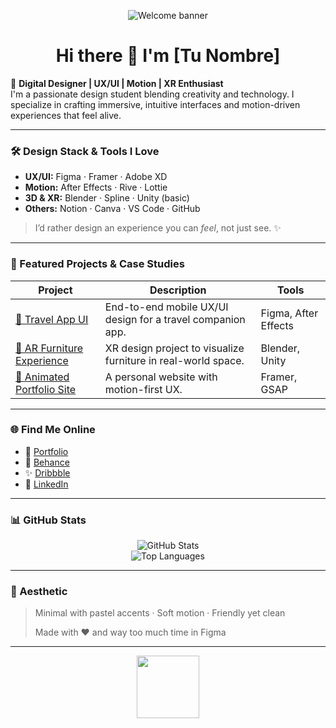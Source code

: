 
<!-- Banner personalizado (puedes cambiar la URL por tu propio diseño) -->
<p align="center">
  <img src="https://yourdomain.com/banner.gif" alt="Welcome banner" />
</p>

<h1 align="center">Hi there 👋 I'm [Tu Nombre]</h1>

🎨 **Digital Designer | UX/UI | Motion | XR Enthusiast**  
I'm a passionate design student blending creativity and technology. I specialize in crafting immersive, intuitive interfaces and motion-driven experiences that feel alive.  

---

### 🛠️ Design Stack & Tools I Love  
- **UX/UI:** Figma · Framer · Adobe XD  
- **Motion:** After Effects · Rive · Lottie  
- **3D & XR:** Blender · Spline · Unity (basic)  
- **Others:** Notion · Canva · VS Code · GitHub

> I’d rather design an experience you can *feel*, not just see. ✨

---

### 📂 Featured Projects & Case Studies

| Project | Description | Tools |
|--------|-------------|-------|
| [🔗 Travel App UI](https://yourlink.com) | End-to-end mobile UX/UI design for a travel companion app. | Figma, After Effects |
| [🔗 AR Furniture Experience](https://yourlink.com) | XR design project to visualize furniture in real-world space. | Blender, Unity |
| [🔗 Animated Portfolio Site](https://yourlink.com) | A personal website with motion-first UX. | Framer, GSAP |

---

### 🌐 Find Me Online

- 🔗 [Portfolio](https://yourportfolio.com)  
- 🎨 [Behance](https://behance.net/yourname)  
- ✨ [Dribbble](https://dribbble.com/yourname)  
- 💼 [LinkedIn](https://linkedin.com/in/yourname)

---

### 📊 GitHub Stats

<p align="center">
  <img src="https://github-readme-stats.vercel.app/api?username=yourgithubusername&show_icons=true&theme=radical" alt="GitHub Stats" />
  <br />
  <img src="https://github-readme-stats.vercel.app/api/top-langs/?username=yourgithubusername&layout=compact&theme=radical" alt="Top Languages" />
</p>

---

### 🌸 Aesthetic

> Minimal with pastel accents · Soft motion · Friendly yet clean  
>  
> Made with ❤️ and way too much time in Figma

---

<!-- Optional flair at the bottom -->
<p align="center">
  <img src="https://media.giphy.com/media/3o7TKsQbYhAQlJ1CZa/giphy.gif" width="100" />
</p>


